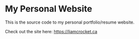 # My Personal Website

This is the source code to my personal portfolio/resume website.

Check out the site here: https://liamcrocket.ca
